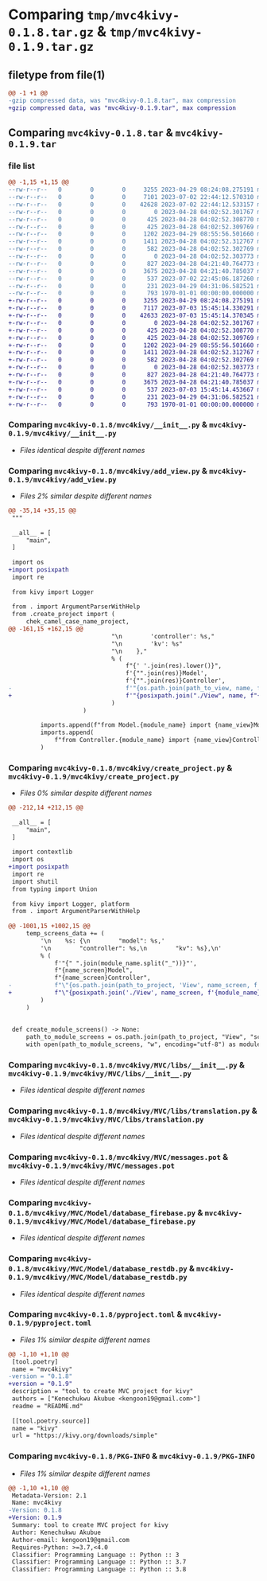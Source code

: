 # Comparing `tmp/mvc4kivy-0.1.8.tar.gz` & `tmp/mvc4kivy-0.1.9.tar.gz`

## filetype from file(1)

```diff
@@ -1 +1 @@
-gzip compressed data, was "mvc4kivy-0.1.8.tar", max compression
+gzip compressed data, was "mvc4kivy-0.1.9.tar", max compression
```

## Comparing `mvc4kivy-0.1.8.tar` & `mvc4kivy-0.1.9.tar`

### file list

```diff
@@ -1,15 +1,15 @@
--rw-r--r--   0        0        0     3255 2023-04-29 08:24:08.275191 mvc4kivy-0.1.8/mvc4kivy/__init__.py
--rw-r--r--   0        0        0     7101 2023-07-02 22:44:12.570310 mvc4kivy-0.1.8/mvc4kivy/add_view.py
--rw-r--r--   0        0        0    42628 2023-07-02 22:44:12.533157 mvc4kivy-0.1.8/mvc4kivy/create_project.py
--rw-r--r--   0        0        0        0 2023-04-28 04:02:52.301767 mvc4kivy-0.1.8/mvc4kivy/MVC/__init__.py
--rw-r--r--   0        0        0      425 2023-04-28 04:02:52.308770 mvc4kivy-0.1.8/mvc4kivy/MVC/data/locales/po/en.po
--rw-r--r--   0        0        0      425 2023-04-28 04:02:52.309769 mvc4kivy-0.1.8/mvc4kivy/MVC/data/locales/po/ru.po
--rw-r--r--   0        0        0     1202 2023-04-29 08:55:56.501660 mvc4kivy-0.1.8/mvc4kivy/MVC/libs/__init__.py
--rw-r--r--   0        0        0     1411 2023-04-28 04:02:52.312767 mvc4kivy-0.1.8/mvc4kivy/MVC/libs/translation.py
--rw-r--r--   0        0        0      582 2023-04-28 04:02:52.302769 mvc4kivy-0.1.8/mvc4kivy/MVC/messages.pot
--rw-r--r--   0        0        0        0 2023-04-28 04:02:52.303773 mvc4kivy-0.1.8/mvc4kivy/MVC/Model/__init__.py
--rw-r--r--   0        0        0      827 2023-04-28 04:21:40.764773 mvc4kivy-0.1.8/mvc4kivy/MVC/Model/database_firebase.py
--rw-r--r--   0        0        0     3675 2023-04-28 04:21:40.785037 mvc4kivy-0.1.8/mvc4kivy/MVC/Model/database_restdb.py
--rw-r--r--   0        0        0      537 2023-07-02 22:45:06.187260 mvc4kivy-0.1.8/pyproject.toml
--rw-r--r--   0        0        0      231 2023-04-29 04:31:06.582521 mvc4kivy-0.1.8/README.md
--rw-r--r--   0        0        0      793 1970-01-01 00:00:00.000000 mvc4kivy-0.1.8/PKG-INFO
+-rw-r--r--   0        0        0     3255 2023-04-29 08:24:08.275191 mvc4kivy-0.1.9/mvc4kivy/__init__.py
+-rw-r--r--   0        0        0     7117 2023-07-03 15:45:14.330291 mvc4kivy-0.1.9/mvc4kivy/add_view.py
+-rw-r--r--   0        0        0    42633 2023-07-03 15:45:14.370345 mvc4kivy-0.1.9/mvc4kivy/create_project.py
+-rw-r--r--   0        0        0        0 2023-04-28 04:02:52.301767 mvc4kivy-0.1.9/mvc4kivy/MVC/__init__.py
+-rw-r--r--   0        0        0      425 2023-04-28 04:02:52.308770 mvc4kivy-0.1.9/mvc4kivy/MVC/data/locales/po/en.po
+-rw-r--r--   0        0        0      425 2023-04-28 04:02:52.309769 mvc4kivy-0.1.9/mvc4kivy/MVC/data/locales/po/ru.po
+-rw-r--r--   0        0        0     1202 2023-04-29 08:55:56.501660 mvc4kivy-0.1.9/mvc4kivy/MVC/libs/__init__.py
+-rw-r--r--   0        0        0     1411 2023-04-28 04:02:52.312767 mvc4kivy-0.1.9/mvc4kivy/MVC/libs/translation.py
+-rw-r--r--   0        0        0      582 2023-04-28 04:02:52.302769 mvc4kivy-0.1.9/mvc4kivy/MVC/messages.pot
+-rw-r--r--   0        0        0        0 2023-04-28 04:02:52.303773 mvc4kivy-0.1.9/mvc4kivy/MVC/Model/__init__.py
+-rw-r--r--   0        0        0      827 2023-04-28 04:21:40.764773 mvc4kivy-0.1.9/mvc4kivy/MVC/Model/database_firebase.py
+-rw-r--r--   0        0        0     3675 2023-04-28 04:21:40.785037 mvc4kivy-0.1.9/mvc4kivy/MVC/Model/database_restdb.py
+-rw-r--r--   0        0        0      537 2023-07-03 15:45:14.453667 mvc4kivy-0.1.9/pyproject.toml
+-rw-r--r--   0        0        0      231 2023-04-29 04:31:06.582521 mvc4kivy-0.1.9/README.md
+-rw-r--r--   0        0        0      793 1970-01-01 00:00:00.000000 mvc4kivy-0.1.9/PKG-INFO
```

### Comparing `mvc4kivy-0.1.8/mvc4kivy/__init__.py` & `mvc4kivy-0.1.9/mvc4kivy/__init__.py`

 * *Files identical despite different names*

### Comparing `mvc4kivy-0.1.8/mvc4kivy/add_view.py` & `mvc4kivy-0.1.9/mvc4kivy/add_view.py`

 * *Files 2% similar despite different names*

```diff
@@ -35,14 +35,15 @@
 """
 
 __all__ = [
     "main",
 ]
 
 import os
+import posixpath
 import re
 
 from kivy import Logger
 
 from . import ArgumentParserWithHelp
 from .create_project import (
     chek_camel_case_name_project,
@@ -161,15 +162,15 @@
                             "\n        'controller': %s,"
                             "\n        'kv': %s"
                             "\n    },"
                             % (
                                 f"{' '.join(res).lower()}",
                                 f'{"".join(res)}Model',
                                 f'{"".join(res)}Controller',
-                                f'"{os.path.join(path_to_view, name, f"{module_name}.kv")}"',
+                                f'"{posixpath.join("./View", name, f"{module_name}.kv")}"',
                             )
                     )
 
         imports.append(f"from Model.{module_name} import {name_view}Model")
         imports.append(
             f"from Controller.{module_name} import {name_view}Controller"
         )
```

### Comparing `mvc4kivy-0.1.8/mvc4kivy/create_project.py` & `mvc4kivy-0.1.9/mvc4kivy/create_project.py`

 * *Files 0% similar despite different names*

```diff
@@ -212,14 +212,15 @@
 
 __all__ = [
     "main",
 ]
 
 import contextlib
 import os
+import posixpath
 import re
 import shutil
 from typing import Union
 
 from kivy import Logger, platform
 from . import ArgumentParserWithHelp
 
@@ -1001,15 +1002,15 @@
     temp_screens_data += (
         '\n    %s: {\n        "model": %s,'
         '\n        "controller": %s,\n        "kv": %s},\n'
         % (
             f'"{" ".join(module_name.split("_"))}"',
             f"{name_screen}Model",
             f"{name_screen}Controller",
-            f"\"{os.path.join(path_to_project, 'View', name_screen, f'{module_name}.kv')}\"",
+            f"\"{posixpath.join('./View', name_screen, f'{module_name}.kv')}\"",
         )
     )
 
 
 def create_module_screens() -> None:
     path_to_module_screens = os.path.join(path_to_project, "View", "screens.py")
     with open(path_to_module_screens, "w", encoding="utf-8") as module_screens:
```

### Comparing `mvc4kivy-0.1.8/mvc4kivy/MVC/libs/__init__.py` & `mvc4kivy-0.1.9/mvc4kivy/MVC/libs/__init__.py`

 * *Files identical despite different names*

### Comparing `mvc4kivy-0.1.8/mvc4kivy/MVC/libs/translation.py` & `mvc4kivy-0.1.9/mvc4kivy/MVC/libs/translation.py`

 * *Files identical despite different names*

### Comparing `mvc4kivy-0.1.8/mvc4kivy/MVC/messages.pot` & `mvc4kivy-0.1.9/mvc4kivy/MVC/messages.pot`

 * *Files identical despite different names*

### Comparing `mvc4kivy-0.1.8/mvc4kivy/MVC/Model/database_firebase.py` & `mvc4kivy-0.1.9/mvc4kivy/MVC/Model/database_firebase.py`

 * *Files identical despite different names*

### Comparing `mvc4kivy-0.1.8/mvc4kivy/MVC/Model/database_restdb.py` & `mvc4kivy-0.1.9/mvc4kivy/MVC/Model/database_restdb.py`

 * *Files identical despite different names*

### Comparing `mvc4kivy-0.1.8/pyproject.toml` & `mvc4kivy-0.1.9/pyproject.toml`

 * *Files 1% similar despite different names*

```diff
@@ -1,10 +1,10 @@
 [tool.poetry]
 name = "mvc4kivy"
-version = "0.1.8"
+version = "0.1.9"
 description = "tool to create MVC project for kivy"
 authors = ["Kenechukwu Akubue <kengoon19@gmail.com>"]
 readme = "README.md"
 
 [[tool.poetry.source]]
 name = "kivy"
 url = "https://kivy.org/downloads/simple"
```

### Comparing `mvc4kivy-0.1.8/PKG-INFO` & `mvc4kivy-0.1.9/PKG-INFO`

 * *Files 1% similar despite different names*

```diff
@@ -1,10 +1,10 @@
 Metadata-Version: 2.1
 Name: mvc4kivy
-Version: 0.1.8
+Version: 0.1.9
 Summary: tool to create MVC project for kivy
 Author: Kenechukwu Akubue
 Author-email: kengoon19@gmail.com
 Requires-Python: >=3.7,<4.0
 Classifier: Programming Language :: Python :: 3
 Classifier: Programming Language :: Python :: 3.7
 Classifier: Programming Language :: Python :: 3.8
```

